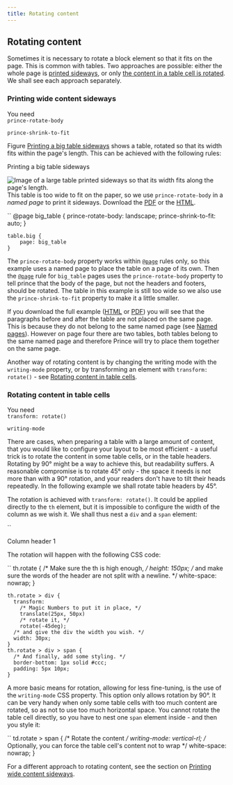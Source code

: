 ```yaml
---
title: Rotating content
---
```


Rotating content
----------------

Sometimes it is necessary to rotate a block element so that it fits on the page. This is common with tables. Two approaches are possible: either the whole page is [printed sideways](doc-latest/rotating.html#wide-content-sideways), or only [the content in a table cell is rotated](doc-latest/rotating.html#rotating-table-cells). We shall see each approach separately.

### Printing wide content sideways

You need  
`prince-rotate-body`

`prince-shrink-to-fit`

Figure [Printing a big table sideways](doc-latest/rotating.html#fig-bigtable) shows a table, rotated so that its width fits within the page's length. This can be achieved with the following rules:

Printing a big table sideways

![Image of a large table printed sideways so that its width fits along the page's length.](doc-latest/samples/rotate-body-2.bw.png)
This table is too wide to fit on the paper, so we use `prince-rotate-body` in a *named page* to print it sideways. Download the [PDF](doc-latest/samples/rotate-body.pdf) or the [HTML](doc-latest/samples/rotate-body.html).

``
    @page big_table {
        prince-rotate-body: landscape;
        prince-shrink-to-fit: auto;
    }

    table.big {
        page: big_table
    }

The `prince-rotate-body` property works within [`@page`](doc-latest/doc-refs.html#at-page) rules only, so this example uses a named page to place the table on a page of its own. Then the [`@page`](doc-latest/doc-refs.html#at-page) rule for `big_table` pages uses the `prince-rotate-body` property to tell prince that the body of the page, but not the headers and footers, should be rotated. The table in this example is still too wide so we also use the `prince-shrink-to-fit` property to make it a little smaller.

If you download the full example ([HTML](doc-latest/samples/rotate-body.html) or [PDF](doc-latest/samples/rotate-body.pdf)) you will see that the paragraphs before and after the table are not placed on the same page. This is because they do not belong to the same named page (see [Named pages](doc-latest/paged.html#named-pages)). However on page four there are two tables, both tables belong to the same named page and therefore Prince will try to place them together on the same page.

Another way of rotating content is by changing the writing mode with the `writing-mode` property, or by transforming an element with `transform: rotate()` - see [Rotating content in table cells](doc-latest/rotating.html#rotating-table-cells).

### Rotating content in table cells

You need  
`transform: rotate()`

`writing-mode`

There are cases, when preparing a table with a large amount of content, that you would like to configure your layout to be most efficient - a useful trick is to rotate the content in some table cells, or in the table headers. Rotating by 90° might be a way to achieve this, but readability suffers. A reasonable compromise is to rotate 45° only - the space it needs is not more than with a 90° rotation, and your readers don't have to tilt their heads repeatedly. In the following example we shall rotate table headers by 45°.

The rotation is achieved with `transform: rotate()`. It could be applied directly to the `th` element, but it is impossible to configure the width of the column as we wish it. We shall thus nest a `div` and a `span` element:

``
    <th class="rotate">
      <div>
        <span>Column header 1</span>
      </div>
    </th>

The rotation will happen with the following CSS code:

``
    th.rotate {
      /* Make sure the th is high enough, */
      height: 150px;
      /* and make sure the words of the header are not split with a newline. */
      white-space: nowrap;
    }

    th.rotate > div {
      transform:
        /* Magic Numbers to put it in place, */
        translate(25px, 50px)
        /* rotate it, */
        rotate(-45deg);
      /* and give the div the width you wish. */
      width: 30px;
    }
    th.rotate > div > span {
      /* And finally, add some styling. */
      border-bottom: 1px solid #ccc;
      padding: 5px 10px;
    }

A more basic means for rotation, allowing for less fine-tuning, is the use of the `writing-mode` CSS property. This option only allows rotation by 90°. It can be very handy when only some table cells with too much content are rotated, so as not to use too much horizontal space. You cannot rotate the table cell directly, so you have to nest one `span` element inside - and then you style it:

``
    td.rotate > span {
      /* Rotate the content */
      writing-mode: vertical-rl;
      /* Optionally, you can force the table cell's content not to wrap */
      white-space: nowrap;
    }

For a different approach to rotating content, see the section on [Printing wide content sideways](doc-latest/rotating.html#wide-content-sideways).

